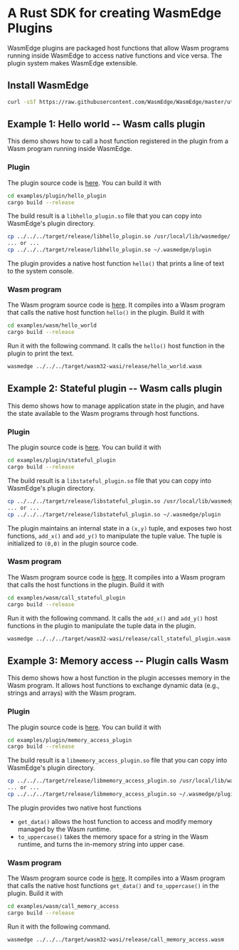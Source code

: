 # A Rust SDK for creating WasmEdge Plugins

WasmEdge plugins are packaged host functions that allow Wasm programs running inside WasmEdge to access native functions and vice versa. The plugin system makes WasmEdge extensible.

## Install WasmEdge

```bash
curl -sSf https://raw.githubusercontent.com/WasmEdge/WasmEdge/master/utils/install.sh | bash -s -- -v 0.14.0
```

## Example 1: Hello world -- Wasm calls plugin

This demo shows how to call a host function registered in the plugin from a Wasm program running inside WasmEdge.

### Plugin

The plugin source code is [here](examples/plugin/hello_plugin/). You can build it with

```bash
cd examples/plugin/hello_plugin
cargo build --release
```

The build result is a `libhello_plugin.so` file that you can copy into WasmEdge's plugin directory.

```bash
cp ../../../target/release/libhello_plugin.so /usr/local/lib/wasmedge/
... or ...
cp ../../../target/release/libhello_plugin.so ~/.wasmedge/plugin
```

The plugin provides a native host function `hello()` that prints a line of text to the system console.

### Wasm program

The Wasm program source code is [here](examples/wasm/hello_world/). It compiles into a Wasm program that calls the native host function `hello()` in the plugin. Build it with

```bash
cd examples/wasm/hello_world
cargo build --release
```

Run it with the following command. It calls the `hello()` host function in the plugin to print the text.

```bash
wasmedge ../../../target/wasm32-wasi/release/hello_world.wasm
```


## Example 2: Stateful plugin -- Wasm calls plugin

This demo shows how to manage application state in the plugin, and have the state available to the Wasm programs through host functions.

### Plugin

The plugin source code is [here](examples/plugin/stateful_plugin/). You can build it with

```bash
cd examples/plugin/stateful_plugin
cargo build --release
```

The build result is a `libstateful_plugin.so` file that you can copy into WasmEdge's plugin directory.

```bash
cp ../../../target/release/libstateful_plugin.so /usr/local/lib/wasmedge/
... or ...
cp ../../../target/release/libstateful_plugin.so ~/.wasmedge/plugin
```

The plugin maintains an internal state in a `(x,y)` tuple, and exposes two host functions, `add_x()` and `add_y()` to manipulate the tuple value. The tuple is initialized to `(0,0)` in the plugin source code.

### Wasm program

The Wasm program source code is [here](examples/wasm/call_stateful_plugin/). It compiles into a Wasm program that calls the host functions in the plugin. Build it with

```bash
cd examples/wasm/call_stateful_plugin
cargo build --release
```

Run it with the following command. It calls the `add_x()` and `add_y()` host functions in the plugin to manipulate the tuple data in the plugin.

```bash
wasmedge ../../../target/wasm32-wasi/release/call_stateful_plugin.wasm
```

## Example 3: Memory access -- Plugin calls Wasm

This demo shows how a host function in the plugin accesses memory in the Wasm program. It allows host functions to exchange dynamic data (e.g., strings and arrays) with the Wasm program.

### Plugin

The plugin source code is [here](examples/plugin/memory_access_plugin/). You can build it with

```bash
cd examples/plugin/memory_access_plugin
cargo build --release
```

The build result is a `libmemory_access_plugin.so` file that you can copy into WasmEdge's plugin directory.

```bash
cp ../../../target/release/libmemory_access_plugin.so /usr/local/lib/wasmedge/
... or ...
cp ../../../target/release/libmemory_access_plugin.so ~/.wasmedge/plugin
```

The plugin provides two native host functions 

* `get_data()` allows the host function to access and modify memory managed by the Wasm runtime.
* `to_uppercase()` takes the memory space for a string in the Wasm runtime, and turns the in-memory string into upper case.

### Wasm program

The Wasm program source code is [here](examples/wasm/call_memory_access/). It compiles into a Wasm program that calls the native host functions `get_data()` and `to_uppercase()` in the plugin. Build it with

```bash
cd examples/wasm/call_memory_access
cargo build --release
```

Run it with the following command.

```bash
wasmedge ../../../target/wasm32-wasi/release/call_memory_access.wasm
```
